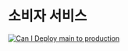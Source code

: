# 소비자 서비스

[![Can I Deploy main to production](https://pact.ftgo.jangjunha.me/pacticipants/ftgo-consumer-service/branches/main/latest-version/can-i-deploy/to-environment/production/badge)](https://pact.ftgo.jangjunha.me/hal-browser/browser.html#https://pact.ftgo.jangjunha.me/pacticipants/ftgo-consumer-service/branches/main/latest-version/can-i-deploy/to-environment/production)
